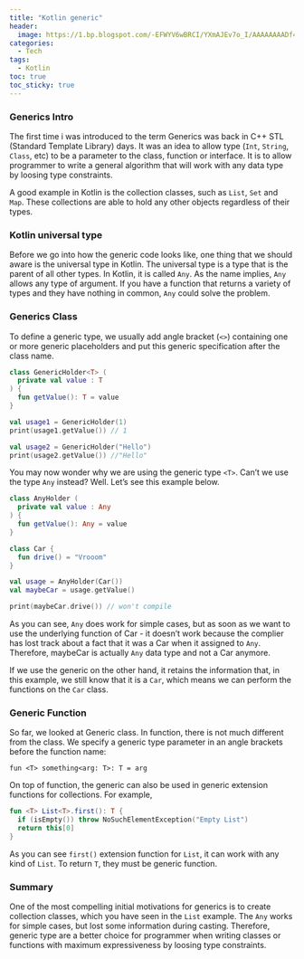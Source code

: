 ```yaml
---
title: "Kotlin generic"
header:
  image: https://1.bp.blogspot.com/-EFWYV6wBRCI/YXmAJEv7o_I/AAAAAAAADf4/33ogUoAlVC0k1khRuwyLxs02Oo3-vrNLgCLcBGAsYHQ/s480/giphy.gif
categories:
  - Tech
tags:
  - Kotlin
toc: true
toc_sticky: true
---
```


### Generics Intro

The first time i was introduced to the term Generics was back in C++ STL (Standard Template Library) days. It was an idea to allow type (`Int`, `String`, `Class`, etc) to be a parameter to the class, function or interface. It is to allow programmer to write a general algorithm that will work with any data type by loosing type constraints.

A good example in Kotlin is the collection classes, such as `List`, `Set` and `Map`. These collections are able to hold any other objects regardless of their types.

### Kotlin universal type

Before we go into how the generic code looks like, one thing that we should aware is the universal type in Kotlin. The universal type is a type that is the parent of all other types. In Kotlin, it is called `Any`. As the name implies, `Any` allows any type of argument. If you have a function that returns a variety of types and they have nothing in common, `Any` could solve the problem.

### Generics Class

To define a generic type, we usually add angle bracket (`<>`) containing one or more generic placeholders and put this generic specification after the class name.

```kotlin
class GenericHolder<T> (
  private val value : T
) {
  fun getValue(): T = value
}

val usage1 = GenericHolder(1)
print(usage1.getValue()) // 1

val usage2 = GenericHolder("Hello")
print(usage2.getValue()) //"Hello"
```

You may now wonder why we are using the generic type `<T>`. Can’t we use the type `Any` instead? Well. Let’s see this example below.

```kotlin
class AnyHolder (
  private val value : Any
) {
  fun getValue(): Any = value
}

class Car {
  fun drive() = "Vrooom"
}

val usage = AnyHolder(Car())
val maybeCar = usage.getValue()

print(maybeCar.drive()) // won't compile
```

As you can see, `Any` does work for simple cases, but as soon as we want to use the underlying function of Car - it doesn’t work because the complier has lost track about a fact that it was a Car when it assigned to `Any`. Therefore, maybeCar is actually `Any` data type and not a Car anymore.

If we use the generic on the other hand, it retains the information that, in this example, we still know that it is a `Car`, which means we can perform the functions on the `Car` class.

### Generic Function

So far, we looked at Generic class. In function, there is not much different from the class. We specify a generic type parameter in an angle brackets before the function name:

`fun <T> something<arg: T>: T = arg`

On top of function, the generic can also be used in generic extension functions for collections. For example,

```kotlin
fun <T> List<T>.first(): T {
  if (isEmpty()) throw NoSuchElementException("Empty List")
  return this[0]
}
```

As you can see `first()` extension function for `List`, it can work with any kind of `List`. To return `T`, they must be generic function.

### Summary

One of the most compelling initial motivations for generics is to create collection classes, which you have seen in the `List` example. The `Any` works for simple cases, but lost some information during casting. Therefore, generic type are a better choice for programmer when writing classes or functions with maximum expressiveness by loosing type constraints.
